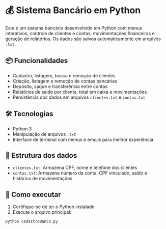 # 💰 Sistema Bancário em Python

Este é um sistema bancário desenvolvido em Python com menus interativos, controle de clientes e contas, movimentações financeiras e geração de relatórios. Os dados são salvos automaticamente em arquivos `.txt`.

## 📦 Funcionalidades

- Cadastro, listagem, busca e remoção de clientes
- Criação, listagem e remoção de contas bancárias
- Depósito, saque e transferência entre contas
- Relatórios de saldo por cliente, total em caixa e movimentações
- Persistência dos dados em arquivos `clientes.txt` e `contas.txt`

## 🛠️ Tecnologias

- Python 3
- Manipulação de arquivos `.txt`
- Interface de terminal com menus e emojis para melhor experiência

## 📂 Estrutura dos dados

- `clientes.txt`: Armazena CPF, nome e telefone dos clientes
- `contas.txt`: Armazena número da conta, CPF vinculado, saldo e histórico de movimentações

## 🚀 Como executar

1. Certifique-se de ter o Python instalado
2. Execute o arquivo principal:

```bash
python cadastroBanco.py
